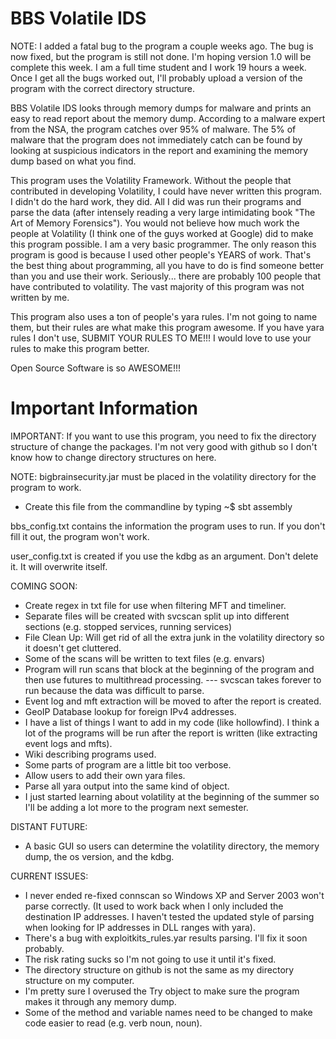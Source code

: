 # BBS Volatile IDS

NOTE: I added a fatal bug to the program a couple weeks ago. The bug is now fixed, but the program is still not done. I'm hoping version 1.0 will be complete this week. I am a full time student and I work 19 hours a week. Once I get all the bugs worked out, I'll probably upload a version of the program with the correct directory structure.

BBS Volatile IDS looks through memory dumps for malware and prints an easy to read report about the memory dump. According to a malware expert from the NSA, the program catches over 95% of malware. The 5% of malware that the program does not immediately catch can be found by looking at suspicious indicators in the report and examining the memory dump based on what you find.

This program uses the Volatility Framework. Without the people that contributed in developing Volatility, I could have never written this program. I didn't do the hard work, they did. All I did was run their programs and parse the data (after intensely reading a very large intimidating book "The Art of Memory Forensics"). You would not believe how much work the people at Volatility (I think one of the guys worked at Google) did to make this program possible. I am a very basic programmer. The only reason this program is good is because I used other people's YEARS of work. That's the best thing about programming, all you have to do is find someone better than you and use their work. Seriously... there are probably 100 people that have contributed to volatility. The vast majority of this program was not written by me.

This program also uses a ton of people's yara rules. I'm not going to name them, but their rules are what make this program awesome. If you have yara rules I don't use, SUBMIT YOUR RULES TO ME!!! I would love to use your rules to make this program better. 

Open Source Software is so AWESOME!!! 

# Important Information

IMPORTANT: If you want to use this program, you need to fix the directory structure of change the packages. I'm not very good with github so I don't know how to change directory structures on here.

NOTE:
bigbrainsecurity.jar must be placed in the volatility directory for the program to work. 
- Create this file from the commandline by typing ~$ sbt assembly

bbs_config.txt contains the information the program uses to run. If you don't fill it out, the program won't work. 

user_config.txt is created if you use the kdbg as an argument. Don't delete it. It will overwrite itself.

COMING SOON:
- Create regex in txt file for use when filtering MFT and timeliner.
- Separate files will be created with svcscan split up into different sections (e.g. stopped services, running services)
- File Clean Up: Will get rid of all the extra junk in the volatility directory so it doesn't get cluttered.
- Some of the scans will be written to text files (e.g. envars)
- Program will run scans that block at the beginning of the program and then use futures to multithread processing.
--- svcscan takes forever to run because the data was difficult to parse. 
- Event log and mft extraction will be moved to after the report is created.
- GeoIP Database lookup for foreign IPv4 addresses.
- I have a list of things I want to add in my code (like hollowfind). I think a lot of the programs will be run after the report is written (like extracting event logs and mfts).
- Wiki describing programs used. 
- Some parts of program are a little bit too verbose. 
- Allow users to add their own yara files.
- Parse all yara output into the same kind of object.
- I just started learning about volatility at the beginning of the summer so I'll be adding a lot more to the program next semester.

DISTANT FUTURE:
- A basic GUI so users can determine the volatility directory, the memory dump, the os version, and the kdbg. 

CURRENT ISSUES:
- I never ended re-fixed connscan so Windows XP and Server 2003 won't parse correctly. (It used to work back when I only included the destination IP addresses. I haven't tested the updated style of parsing when looking for IP addresses in DLL ranges with yara).
- There's a bug with exploitkits_rules.yar results parsing. I'll fix it soon probably. 
- The risk rating sucks so I'm not going to use it until it's fixed.
- The directory structure on github is not the same as my directory structure on my computer.
- I'm pretty sure I overused the Try object to make sure the program makes it through any memory dump.
- Some of the method and variable names need to be changed to make code easier to read (e.g. verb noun, noun).
